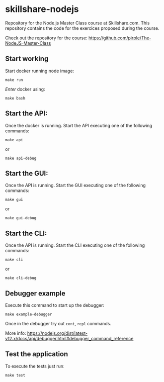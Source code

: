 # skillshare-nodejs
Repository for the Node.js Master Class course at Skillshare.com. This repository contains the code for the exercices proposed during the course.

Check out the repository for the course: https://github.com/pirple/The-NodeJS-Master-Class

## Start working

Start docker running node image:

```
make run
```

_Enter_ docker using:

```
make bash
```

## Start the API:

Once the docker is running. Start the API executing one of the following commands:

```
make api
```
or
```
make api-debug
```

## Start the GUI:

Once the API is running. Start the GUI executing one of the following commands:

```
make gui
```
or
```
make gui-debug
```

## Start the CLI:

Once the API is running. Start the CLI executing one of the following commands:

```
make cli
```
or
```
make cli-debug
```

## Debugger example

Execute this command to start up the debugger:
```
make example-debugger
```

Once in the debugger try out `cont`, `repl` commands.

More info: https://nodejs.org/dist/latest-v12.x/docs/api/debugger.html#debugger_command_reference

## Test the application

To execute the tests just run:

```
make test
```
